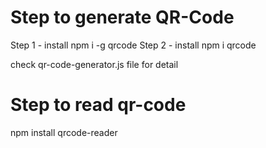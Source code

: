 # Step to generate QR-Code

Step 1 - install npm i -g qrcode
Step 2 - install npm i qrcode

check qr-code-generator.js file for detail

# Step to read qr-code
npm install qrcode-reader